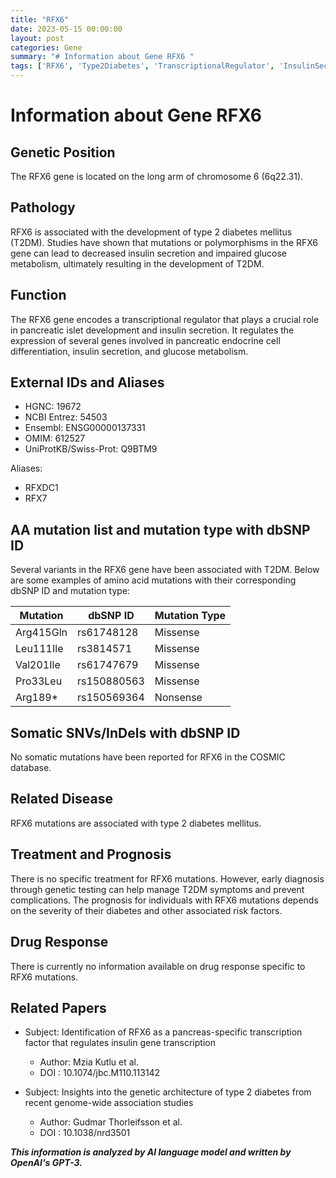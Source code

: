 ```yaml
---
title: "RFX6"
date: 2023-05-15 00:00:00
layout: post
categories: Gene
summary: "# Information about Gene RFX6 "
tags: ['RFX6', 'Type2Diabetes', 'TranscriptionalRegulator', 'InsulinSecretion', 'GlucoseMetabolism', 'GeneticTesting', 'PancreaticIsletDevelopment', 'GenomeWideAssociationStudies']
---
```


# Information about Gene RFX6 

## Genetic Position
The RFX6 gene is located on the long arm of chromosome 6 (6q22.31).

## Pathology
RFX6 is associated with the development of type 2 diabetes mellitus (T2DM). Studies have shown that mutations or polymorphisms in the RFX6 gene can lead to decreased insulin secretion and impaired glucose metabolism, ultimately resulting in the development of T2DM.

## Function
The RFX6 gene encodes a transcriptional regulator that plays a crucial role in pancreatic islet development and insulin secretion. It regulates the expression of several genes involved in pancreatic endocrine cell differentiation, insulin secretion, and glucose metabolism.

## External IDs and Aliases
- HGNC: 19672
- NCBI Entrez: 54503
- Ensembl: ENSG00000137331
- OMIM: 612527
- UniProtKB/Swiss-Prot: Q9BTM9

Aliases: 
- RFXDC1
- RFX7

## AA mutation list and mutation type with dbSNP ID
Several variants in the RFX6 gene have been associated with T2DM. Below are some examples of amino acid mutations with their corresponding dbSNP ID and mutation type:

|Mutation |dbSNP ID |Mutation Type |
|---------|---------|--------------|
|Arg415Gln |rs61748128 |Missense      |
|Leu111Ile |rs3814571  |Missense      |
|Val201Ile |rs61747679 |Missense      |
|Pro33Leu |rs150880563|Missense      |
|Arg189*  |rs150569364|Nonsense      |

## Somatic SNVs/InDels with dbSNP ID
No somatic mutations have been reported for RFX6 in the COSMIC database.

## Related Disease
RFX6 mutations are associated with type 2 diabetes mellitus.

## Treatment and Prognosis
There is no specific treatment for RFX6 mutations. However, early diagnosis through genetic testing can help manage T2DM symptoms and prevent complications. The prognosis for individuals with RFX6 mutations depends on the severity of their diabetes and other associated risk factors.

## Drug Response
There is currently no information available on drug response specific to RFX6 mutations.

## Related Papers
- Subject: Identification of RFX6 as a pancreas-specific transcription factor that regulates insulin gene transcription
  - Author: Mzia Kutlu et al.
  - DOI : 10.1074/jbc.M110.113142

- Subject: Insights into the genetic architecture of type 2 diabetes from recent genome-wide association studies
  - Author: Gudmar Thorleifsson et al.
  - DOI : 10.1038/nrd3501

**_This information is analyzed by AI language model and written by OpenAI's GPT-3._**